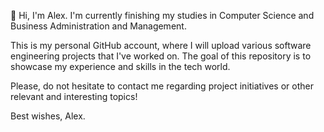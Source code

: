 👋 Hi, I'm Alex. I'm currently finishing my studies in Computer Science and Business Administration and Management.

This is my personal GitHub account, where I will upload various software engineering projects that I've worked on. The goal of this repository is to showcase my experience and skills in the tech world.

Please, do not hesitate to contact me regarding project initiatives or other relevant and interesting topics!

Best wishes,
Alex.

<!---
alexmyportfolio/alexmyportfolio is a ✨ special ✨ repository because its `README.md` (this file) appears on your GitHub profile.
You can click the Preview link to take a look at your changes.
--->
